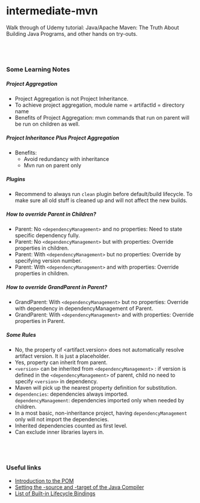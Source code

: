 # intermediate-mvn
Walk through of Udemy tutorial: Java/Apache Maven: The Truth About Building Java Programs, and other hands on try-outs.


&nbsp;
----
### Some Learning Notes ###
##### Project Aggregation #####
* Project Aggregation is not Project Inheritance. 
* To achieve project aggregation, module name = artifactId =  directory name
* Benefits of Project Aggregation: mvn commands that run on parent will be run on children as well. 
&nbsp;
    
##### Project Inheritance Plus Project Aggregation #####
* Benefits: 
  * Avoid redundancy with inheritance
  * Mvn run on parent only
&nbsp;

##### Plugins #####
* Recommend to always run `clean` plugin before default/build lifecycle. To make sure all old stuff is cleaned up
and will not affect the new builds. 
&nbsp;

##### How to override Parent in Children? #####
* Parent: No `<dependencyManagement>` and no properties: Need to state specific dependency fully. 
* Parent: No `<dependencyManagement>` but with properties: Override properties in children. 
* Parent: With `<dependencyManagement>` but no properties: Override by specifying version number. 
* Parent: With `<dependencyManagement>` and with properties: Override properties in children.
&nbsp;

##### How to override GrandParent in Parent? #####
* GrandParent: With `<dependencyManagement>` but no properties: Override with dependency in dependencyManagement of Parent. 
* GrandParent: With `<dependencyManagement>` and with properties: Override properties in Parent. 
&nbsp;

##### Some Rules #####
* No, the property of <artifact.version> does not automatically resolve artifact version. It is just a placeholder.
* Yes, property can inherit from parent. 
* `<version>` can be inherited from `<dependencyManagement>` : if version is defined in the `<dependencyManagement>` of parent, 
 child no need to specify `<version>` in dependency. 
* Maven will pick up the nearest property definition for substitution. 
* `dependencies`: dependencies always imported.    
`dependencyManagement`: dependencies imported only when needed by children.
* In a most basic, non-inheritance project, having `dependencyManagement` only will not import the dependencies. 
&nbsp;
* Inherited dependencies counted as first level. 
* Can exclude inner libraries layers in. 


&nbsp;
----
### Useful links ###
* [Introduction to the POM](http://maven.apache.org/guides/introduction/introduction-to-the-pom.html#)
* [Setting the -source and -target of the Java Compiler](http://maven.apache.org/plugins/maven-compiler-plugin/examples/set-compiler-source-and-target.html)
* [List of Built-in Lifecycle Bindings](http://maven.apache.org/guides/introduction/introduction-to-the-lifecycle.html)

